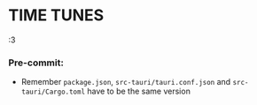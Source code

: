 # TIME TUNES

:3

### Pre-commit:
 - Remember `package.json`, `src-tauri/tauri.conf.json` and `src-tauri/Cargo.toml` have to be the same version
